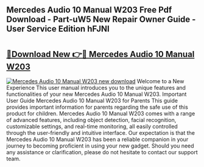 ## Mercedes Audio 10 Manual W203 Free Pdf Download - Part-uW5 New Repair Owner Guide - User Service Edition hFJNI

# <h2><a href="http://bc73450.oget.top/?id=Mercedes+Audio+10+Manual+W203">🔗Download New 👉🔴 Mercedes Audio 10 Manual W203</a></h2>

[![Mercedes Audio 10 Manual W203 new download](https://i.imgur.com/5g1atiW.png)](http://bc73450.oget.top/?id=Mercedes+Audio+10+Manual+W203)
Welcome to a New Experience This user manual introduces you to the unique features and functionalities of your new Mercedes Audio 10 Manual W203. Important User Guide Mercedes Audio 10 Manual W203 for Parents This guide provides important information for parents regarding the safe use of this product for children. Mercedes Audio 10 Manual W203 comes with a range of advanced features, including object detection, facial recognition, customizable settings, and real-time monitoring, all easily controlled through the user-friendly and intuitive interface. Our expectation is that the Mercedes Audio 10 Manual W203 has been a reliable companion in your journey to becoming proficient in using your new gadget. Should you need any assistance or clarification, please do not hesitate to contact our support team.
